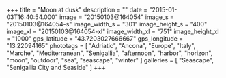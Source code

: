 +++
title = "Moon at dusk"
description = ""
date = "2015-01-03T16:40:54.000"
image = "20150103@164054"
image_s = "20150103@164054-s"
image_width_s = "301"
image_height_s = "400"
image_xl = "20150103@164054-xl"
image_width_xl = "751"
image_height_xl = "1000"
gps_latitude = "43.7203027666667"
gps_longitude = "13.22094165"
phototags = [ "Adriatic", "Ancona", "Europe", "Italy", "Marche", "Mediterranean", "Senigallia", "afternoon", "harbor", "horizon", "moon", "outdoor", "sea", "seascape", "winter" ]
galleries = [ "Seascape", "Senigallia City and Seaside" ]
+++
